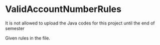 # ValidAccountNumberRules

It is not allowed to upload the Java codes for this project until the end of semester

Given rules in the file.





